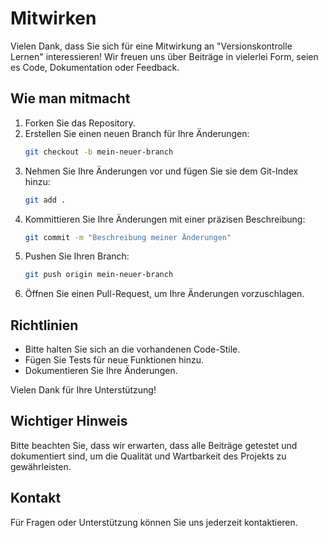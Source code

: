 # Mitwirken

Vielen Dank, dass Sie sich für eine Mitwirkung an "Versionskontrolle Lernen" interessieren! Wir freuen uns über Beiträge in vielerlei Form, seien es Code, Dokumentation oder Feedback.

## Wie man mitmacht
1. Forken Sie das Repository.
2. Erstellen Sie einen neuen Branch für Ihre Änderungen:
   ```bash
   git checkout -b mein-neuer-branch
   ```
3. Nehmen Sie Ihre Änderungen vor und fügen Sie sie dem Git-Index hinzu:
   ```bash
   git add .
   ```
4. Kommittieren Sie Ihre Änderungen mit einer präzisen Beschreibung:
   ```bash
   git commit -m "Beschreibung meiner Änderungen"
   ```
5. Pushen Sie Ihren Branch:
   ```bash
   git push origin mein-neuer-branch
   ```
6. Öffnen Sie einen Pull-Request, um Ihre Änderungen vorzuschlagen.

## Richtlinien
- Bitte halten Sie sich an die vorhandenen Code-Stile.
- Fügen Sie Tests für neue Funktionen hinzu.
- Dokumentieren Sie Ihre Änderungen.

Vielen Dank für Ihre Unterstützung!

## Wichtiger Hinweis
Bitte beachten Sie, dass wir erwarten, dass alle Beiträge getestet und dokumentiert sind, um die Qualität und Wartbarkeit des Projekts zu gewährleisten.

## Kontakt
Für Fragen oder Unterstützung können Sie uns jederzeit kontaktieren.